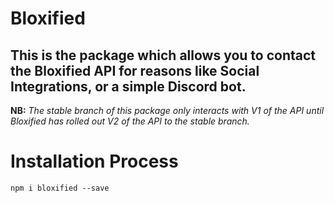 # Bloxified

## **This is the package which allows you to contact the Bloxified API for reasons like Social Integrations, or a simple Discord bot.** 

**NB:** *The stable branch of this package only interacts with V1 of the API until Bloxified has rolled out V2 of the API to the stable branch.*

# Installation Process

```
npm i bloxified --save
```
